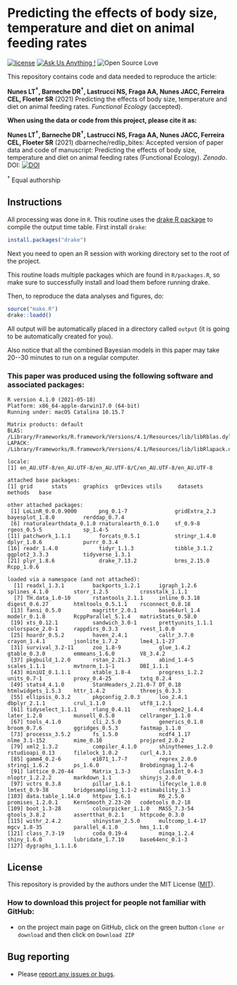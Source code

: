 # Predicting the effects of body size, temperature and diet on animal feeding rates

[![license](https://img.shields.io/badge/license-MIT%20+%20file%20LICENSE-lightgrey.svg)](https://choosealicense.com/)
[![Ask Us Anything
\!](https://img.shields.io/badge/Ask%20us-anything-1abc9c.svg)](https://github.com/dbarneche/redlip_bites/issues/new)
![Open Source
Love](https://badges.frapsoft.com/os/v2/open-source.svg?v=103)

This repository contains code and data needed to reproduce the article:

**Nunes LT<sup>†</sup>, Barneche DR<sup>†</sup>, Lastrucci NS, Fraga AA, Nunes JACC, Ferreira CEL, Floeter SR** (2021) Predicting the effects of body size, temperature and diet on animal feeding rates. *Functional Ecology* (accepted).

**When using the data or code from this project, please cite it as:**

**Nunes LT<sup>†</sup>, Barneche DR<sup>†</sup>, Lastrucci NS, Fraga AA, Nunes JACC, Ferreira CEL, Floeter SR** (2021) dbarneche/redlip_bites: Accepted version of paper data and code of manuscript: Predicting the effects of body size, temperature and diet on animal feeding rates (Functional Ecology). *Zenodo*. DOI: [![DOI](https://zenodo.org/badge/DOI/10.5281/zenodo.5003045.svg)](https://doi.org/10.5281/zenodo.5003045.svg)

<sup>†</sup> Equal authorship

## Instructions

All processing was done in `R`. This routine uses the [drake R package](https://github.com/ropensci/drake) to compile the output time table. First install `drake`:

```r
install.packages("drake")
```

Next you need to open an R session with working directory set to the root of the project.

This routine loads multiple packages which are found in `R/packages.R`, so make sure to successfully install and load them before running drake.

Then, to reproduce the data analyses and figures, do:

```r
source("make.R")
drake::loadd()
```

All output will be automatically placed in a directory called `output` (it is going to be automatically created for you).

Also notice that all the combined Bayesian models in this paper may take 20--30 minutes to run on a regular computer.

### This paper was produced using the following software and associated packages:
```
R version 4.1.0 (2021-05-18)
Platform: x86_64-apple-darwin17.0 (64-bit)
Running under: macOS Catalina 10.15.7

Matrix products: default
BLAS:   /Library/Frameworks/R.framework/Versions/4.1/Resources/lib/libRblas.dylib
LAPACK: /Library/Frameworks/R.framework/Versions/4.1/Resources/lib/libRlapack.dylib

locale:
[1] en_AU.UTF-8/en_AU.UTF-8/en_AU.UTF-8/C/en_AU.UTF-8/en_AU.UTF-8

attached base packages:
[1] grid      stats     graphics  grDevices utils     datasets  methods   base     

other attached packages:
 [1] LoLinR_0.0.0.9000       png_0.1-7               gridExtra_2.3           bayesplot_1.8.0         rerddap_0.7.4          
 [6] rnaturalearthdata_0.1.0 rnaturalearth_0.1.0     sf_0.9-8                rgeos_0.5-5             sp_1.4-5               
[11] patchwork_1.1.1         forcats_0.5.1           stringr_1.4.0           dplyr_1.0.6             purrr_0.3.4            
[16] readr_1.4.0             tidyr_1.1.3             tibble_3.1.2            ggplot2_3.3.3           tidyverse_1.3.1        
[21] plyr_1.8.6              drake_7.13.2            brms_2.15.0             Rcpp_1.0.6             

loaded via a namespace (and not attached):
  [1] readxl_1.3.1         backports_1.2.1      igraph_1.2.6         splines_4.1.0        storr_1.2.5          crosstalk_1.1.1     
  [7] TH.data_1.0-10       rstantools_2.1.1     inline_0.3.18        digest_0.6.27        htmltools_0.5.1.1    rsconnect_0.8.18    
 [13] fansi_0.5.0          magrittr_2.0.1       base64url_1.4        modelr_0.1.8         RcppParallel_5.1.4   matrixStats_0.58.0  
 [19] xts_0.12.1           sandwich_3.0-1       prettyunits_1.1.1    colorspace_2.0-1     rappdirs_0.3.3       rvest_1.0.0         
 [25] hoardr_0.5.2         haven_2.4.1          callr_3.7.0          crayon_1.4.1         jsonlite_1.7.2       lme4_1.1-27         
 [31] survival_3.2-11      zoo_1.8-9            glue_1.4.2           gtable_0.3.0         emmeans_1.6.0        V8_3.4.2            
 [37] pkgbuild_1.2.0       rstan_2.21.3         abind_1.4-5          scales_1.1.1         mvtnorm_1.1-1        DBI_1.1.1           
 [43] miniUI_0.1.1.1       xtable_1.8-4         progress_1.2.2       units_0.7-1          proxy_0.4-25         txtq_0.2.4          
 [49] stats4_4.1.0         StanHeaders_2.21.0-7 DT_0.18              htmlwidgets_1.5.3    httr_1.4.2           threejs_0.3.3       
 [55] ellipsis_0.3.2       pkgconfig_2.0.3      loo_2.4.1            dbplyr_2.1.1         crul_1.1.0           utf8_1.2.1          
 [61] tidyselect_1.1.1     rlang_0.4.11         reshape2_1.4.4       later_1.2.0          munsell_0.5.0        cellranger_1.1.0    
 [67] tools_4.1.0          cli_2.5.0            generics_0.1.0       broom_0.7.6          ggridges_0.5.3       fastmap_1.1.0       
 [73] processx_3.5.2       fs_1.5.0             ncdf4_1.17           nlme_3.1-152         mime_0.10            projpred_2.0.2      
 [79] xml2_1.3.2           compiler_4.1.0       shinythemes_1.2.0    rstudioapi_0.13      filelock_1.0.2       curl_4.3.1          
 [85] gamm4_0.2-6          e1071_1.7-7          reprex_2.0.0         stringi_1.6.2        ps_1.6.0             Brobdingnag_1.2-6   
 [91] lattice_0.20-44      Matrix_1.3-3         classInt_0.4-3       nloptr_1.2.2.2       markdown_1.1         shinyjs_2.0.0       
 [97] vctrs_0.3.8          pillar_1.6.1         lifecycle_1.0.0      lmtest_0.9-38        bridgesampling_1.1-2 estimability_1.3    
[103] data.table_1.14.0    httpuv_1.6.1         R6_2.5.0             promises_1.2.0.1     KernSmooth_2.23-20   codetools_0.2-18    
[109] boot_1.3-28          colourpicker_1.1.0   MASS_7.3-54          gtools_3.8.2         assertthat_0.2.1     httpcode_0.3.0      
[115] withr_2.4.2          shinystan_2.5.0      multcomp_1.4-17      mgcv_1.8-35          parallel_4.1.0       hms_1.1.0           
[121] class_7.3-19         coda_0.19-4          minqa_1.2.4          shiny_1.6.0          lubridate_1.7.10     base64enc_0.1-3     
[127] dygraphs_1.1.1.6    
```

## License

This repository is provided by the authors under the MIT License ([MIT](http://opensource.org/licenses/MIT)).

### How to download this project for people not familiar with GitHub:  
* on the project main page on GitHub, click on the green button `clone or download` and then click on `Download ZIP`  

## Bug reporting
* Please [report any issues or bugs](https://github.com/dbarneche/redlip_bites/issues).
